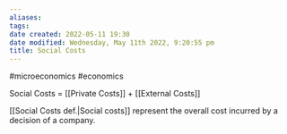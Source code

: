 ```yaml
---
aliases: 
tags: 
date created: 2022-05-11 19:30
date modified: Wednesday, May 11th 2022, 9:20:55 pm
title: Social Costs
---
```


#microeconomics #economics

Social Costs = [[Private Costs]] + [[External Costs]]

[[Social Costs def.|Social costs]] represent the overall cost incurred by a decision of a company.

